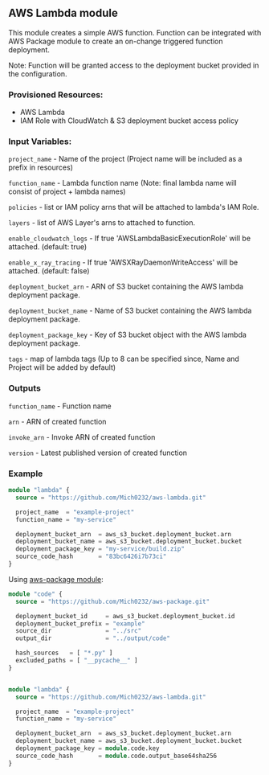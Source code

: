 ## AWS Lambda module

This module creates a simple AWS function.
Function can be integrated with AWS Package module to create an on-change triggered function deployment. 

Note: Function will be granted access to the deployment bucket provided in the configuration.

### Provisioned Resources:

 - AWS Lambda
 - IAM Role with CloudWatch & S3 deployment bucket access policy

### Input Variables:

`project_name` - Name of the project (Project name will be included as a prefix in resources)

`function_name` - Lambda function name (Note: final lambda name will consist of project + lambda names)

`policies` - list or IAM policy arns that will be attached to lambda's IAM Role.

`layers` - list of AWS Layer's arns to attached to function.

`enable_cloudwatch_logs` - If true 'AWSLambdaBasicExecutionRole' will be attached. (default: true)

`enable_x_ray_tracing` - If true 'AWSXRayDaemonWriteAccess' will be attached. (default: false)

`deployment_bucket_arn` - ARN of S3 bucket containing the AWS lambda deployment package.

`deployment_bucket_name` - Name of S3 bucket containing the AWS lambda deployment package.

`deployment_package_key` - Key of S3 bucket object with the AWS lambda deployment package.

`tags` - map of lambda tags (Up to 8 can be specified since, Name and Project will be added by default)


### Outputs

`function_name` - Function name

`arn` - ARN of created function

`invoke_arn` - Invoke ARN of created function

`version` - Latest published version of created function


### Example

```terraform
module "lambda" {
  source = "https://github.com/Mich0232/aws-lambda.git"

  project_name  = "example-project"
  function_name = "my-service"

  deployment_bucket_arn  = aws_s3_bucket.deployment_bucket.arn
  deployment_bucket_name = aws_s3_bucket.deployment_bucket.bucket
  deployment_package_key = "my-service/build.zip"
  source_code_hash       = "83bc6426i7b73ci"
}
```

Using [aws-package module](https://github.com/Mich0232/aws-package):


```terraform
module "code" {
  source = "https://github.com/Mich0232/aws-package.git"

  deployment_bucket_id     = aws_s3_bucket.deployment_bucket.id
  deployment_bucket_prefix = "example"
  source_dir               = "../src"
  output_dir               = "../output/code"

  hash_sources   = [ "*.py" ]
  excluded_paths = [ "__pycache__" ]
}


module "lambda" {
  source = "https://github.com/Mich0232/aws-lambda.git"

  project_name  = "example-project"
  function_name = "my-service"

  deployment_bucket_arn  = aws_s3_bucket.deployment_bucket.arn
  deployment_bucket_name = aws_s3_bucket.deployment_bucket.bucket
  deployment_package_key = module.code.key
  source_code_hash       = module.code.output_base64sha256
}
```
